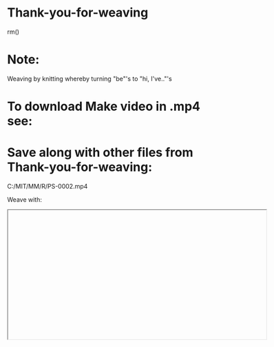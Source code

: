 # Thank-you-for-weaving
rm()

# Note:
Weaving by knitting whereby turning "be"'s to "hi, I've.."'s

# To download Make video in .mp4 see:

# Save along with other files from Thank-you-for-weaving:
C:/MIT/MM/R/PS-0002.mp4

Weave with:
<iframe width="600" height="300" src="file://C:/MIT/MM/R/PS-0002.mp4"> </iframe>
